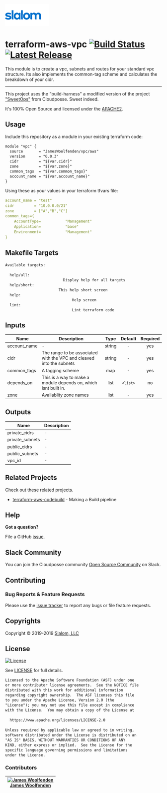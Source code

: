 <!-- This file was automatically generated by the `build-harness`. Make all changes to `README.yaml` and run `make readme` to rebuild this file. -->

[![Slalom][logo]](https://slalom.com)

# terraform-aws-vpc [![Build Status](https://api.travis-ci.com/JamesWoolfenden/terraform-aws-vpc.svg?branch=master)](https://travis-ci.com/JamesWoolfenden/terraform-aws-vpc) [![Latest Release](https://img.shields.io/github/release/JamesWoolfenden/terraform-aws-vpc.svg)](https://github.com/JamesWoolfenden/terraform-aws-vpc/releases/latest)

This module is to create a vpc, subnets and routes for your standard vpc structure. Its also implements the common-tag scheme and calculates the breakdown of your cidr.

---

This project uses the "build-harness" a modified version of the project ["SweetOps"](https://cpco.io/sweetops) from Cloudposse. Sweet indeed.

It's 100% Open Source and licensed under the [APACHE2](LICENSE).

## Usage

Include this repository as a module in your existing terraform code:

```hcl
module "vpc" {
  source       = "JamesWoolfenden/vpc/aws"
  version      = "0.0.3"
  cidr         = "${var.cidr}"
  zone         = "${var.zone}"
  common_tags  = "${var.common_tags}"
  account_name = "${var.account_name}"
}
```

Using these as your values in your terraform tfvars file:

~~~ YAML
account_name = "test"
cidr         = "10.0.0.0/21"
zone         = ["A","B","C"]
common_tags={
    AccountType=           "Management"
    Application=           "base"
    Environment=           "Management"
}
~~~

## Makefile Targets

```make
Available targets:

  help/all:
                          Display help for all targets
  help/short:
                        This help short screen
  help:
                              Help screen
  lint:
                              Lint terraform code

```

## Inputs

| Name | Description | Type | Default | Required |
|------|-------------|:----:|:-----:|:-----:|
| account_name | - | string | - | yes |
| cidr | The range to be associated with the VPC and cleaved into the subnets | string | - | yes |
| common_tags | A tagging scheme | map | - | yes |
| depends_on | This is a way to make a module depends on, which isnt built in. | list | `<list>` | no |
| zone | Availablity zone names | list | - | yes |

## Outputs

| Name | Description |
|------|-------------|
| private_cidrs | - |
| private_subnets | - |
| public_cidrs | - |
| public_subnets | - |
| vpc_id | - |

## Related Projects

Check out these related projects.

- [terraform-aws-codebuild](https://github.com/jameswoolfenden/terraform-aws-codebuild) - Making a Build pipeline

## Help

**Got a question?**

File a GitHub [issue](https://github.com/jameswoolfenden/terraform-aws-vpc/issues).

## Slack Community

You can join the Cloudposse community [Open Source Community][slack] on Slack.

## Contributing

### Bug Reports & Feature Requests

Please use the [issue tracker](https://github.com/jameswoolfenden/terraform-aws-vpc/issues) to report any bugs or file feature requests.

## Copyrights

Copyright © 2019-2019 [Slalom, LLC](https://slalom.com)

## License

[![License](https://img.shields.io/badge/License-Apache%202.0-blue.svg)](https://opensource.org/licenses/Apache-2.0)

See [LICENSE](LICENSE) for full details.

    Licensed to the Apache Software Foundation (ASF) under one
    or more contributor license agreements.  See the NOTICE file
    distributed with this work for additional information
    regarding copyright ownership.  The ASF licenses this file
    to you under the Apache License, Version 2.0 (the
    "License"); you may not use this file except in compliance
    with the License.  You may obtain a copy of the License at

      https://www.apache.org/licenses/LICENSE-2.0

    Unless required by applicable law or agreed to in writing,
    software distributed under the License is distributed on an
    "AS IS" BASIS, WITHOUT WARRANTIES OR CONDITIONS OF ANY
    KIND, either express or implied.  See the License for the
    specific language governing permissions and limitations
    under the License.

### Contributors

|  [![James Woolfenden][jameswoolfenden_avatar]][jameswoolfenden_homepage]<br/>[James Woolfenden][jameswoolfenden_homepage] |
|---|

  [jameswoolfenden_homepage]: https://github.com/jameswoolfenden
  [jameswoolfenden_avatar]: https://github.com/jameswoolfenden.png?size=150

[logo]: docs/slalom-logo.png
[website]: https://slalom.com
[github]: https://github.com/jameswoolfenden
[slack]: https://cpco.io/slack
[linkedin]: https://www.linkedin.com/company/slalom-consulting/
[twitter]: https://twitter.com/Slalom

[share_twitter]: https://twitter.com/intent/tweet/?text=terraform-aws-vpc&url=https://github.com/jameswoolfenden/terraform-aws-vpc
[share_linkedin]: https://www.linkedin.com/shareArticle?mini=true&title=terraform-aws-vpc&url=https://github.com/jameswoolfenden/terraform-aws-vpc
[share_reddit]: https://reddit.com/submit/?url=https://github.com/jameswoolfenden/terraform-aws-vpc
[share_facebook]: https://facebook.com/sharer/sharer.php?u=https://github.com/jameswoolfenden/terraform-aws-vpc
[share_googleplus]: https://plus.google.com/share?url=https://github.com/jameswoolfenden/terraform-aws-vpc
[share_email]: mailto:?subject=terraform-aws-vpc&body=https://github.com/jameswoolfenden/terraform-aws-vpc
